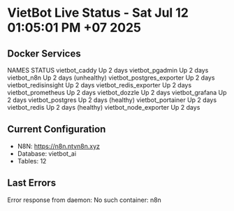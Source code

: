 # VietBot Live Status - Sat Jul 12 01:05:01 PM +07 2025

## Docker Services
NAMES                       STATUS
vietbot_caddy               Up 2 days
vietbot_pgadmin             Up 2 days
vietbot_n8n                 Up 2 days (unhealthy)
vietbot_postgres_exporter   Up 2 days
vietbot_redisinsight        Up 2 days
vietbot_redis_exporter      Up 2 days
vietbot_prometheus          Up 2 days
vietbot_dozzle              Up 2 days
vietbot_grafana             Up 2 days
vietbot_postgres            Up 2 days (healthy)
vietbot_portainer           Up 2 days
vietbot_redis               Up 2 days (healthy)
vietbot_node_exporter       Up 2 days

## Current Configuration
- N8N: https://n8n.ntvn8n.xyz
- Database: vietbot_ai
- Tables: 12

## Last Errors
Error response from daemon: No such container: n8n
